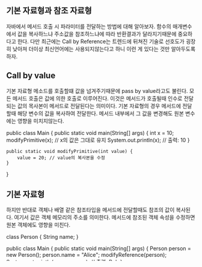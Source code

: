 

## 기본 자료형과 참조 자료형

자바에서 메서드 호출 시 파라미터를 전달하는 방법에 대해 알아보자. 함수의 매개변수에서 값을 복사하느냐 주소값을 참조하느냐에 따라 반환결과가 달라지기때문에 중요하다고 한다. 다만 최근에는 Call by Reference는 트렌드에 뒤쳐진 기술로 선호도가 굉장히 낮아져 더이상 최신언어에는 사용되지않는다고 하니 이런 게 있다는 것만 알아두도록 하자. 

 

## Call by value
기본 자료형
메소드를 호출할떄 값을 넘겨주기때문에 pass by value라고도 불린다. 모든 메서드 호출은 값에 의한 호출로 이루어진다. 이것은 메서드가 호출될때 인수로 전달되는 값의 목사본이 메서드로 전달된다는 의미이다. 기본 자료형의 경우 메서드에 전달 할때 해당 변수의 값을 복사하여 전달한다. 메서드 내부에서 그 값을 변경해도 원본 변수에는  영향을 미치지않는다.

public class Main {
    public static void main(String[] args) {
        int x = 10;
        modifyPrimitive(x); // x의 값은 그대로 유지
        System.out.println(x); // 출력: 10
    }

    public static void modifyPrimitive(int value) {
        value = 20; // value의 복사본을 수정
    }
}
 

## 기본 자료형
하지만 반대로 객체나 배열 같은 참조타입을 메서드에 전달할때도 참조의 값이 복사된다. 여기서 값은 객체 메모리의 주소를 의미한다. 메서드에 참조된 객체 속성을 수정하면 원본 객체에도 영향을 미친다. 

class Person {
    String name;
}

public class Main {
    public static void main(String[] args) {
        Person person = new Person();
        person.name = "Alice";
        modifyReference(person);
        System.out.println(person.name); // 출력: Bob
    }

    public static void modifyReference(Person p) {
        p.name = "Bob"; // 참조된 객체의 속성 변경
    }
}
 

하지만 참조자체를 다른 객체로 변경하면 원본 참조는 변경되지않는다.

class Person {
    String name;
}

public class Main {
    public static void main(String[] args) {
        Person person = new Person();
        person.name = "Alice";
        changeReference(person);
        System.out.println(person.name); // 출력: Alice (변경되지 않음)
    }

    public static void changeReference(Person p) {
        p = new Person(); // 새로운 객체로 참조를 변경
        p.name = "Bob";
    }
}
 

이러한 동작이 자바에서 call by reference처럼 보일 수 있지만, 실제로는 메서드 호출 시 전달된 값(참조 주소)의 복사본을 사용하는 call by value이다.

 

## call by reference
함수나 메서드 호출 시, 인수로 전달되는 변수의 주소를 전달하는 방식이다 이는 변수의 실제 메모리 위치를 함수에 넘기는 것이기 때문에, 함수 안에서 해당 변수를 직접 수정할 수 있다 Call by Reference는 변수를 복사하는 대신에, 해당 변수 자체에 접근하기 때문에 함수 내부에서의 변화가 호출한 쪽에도 영향을 미친다.

 